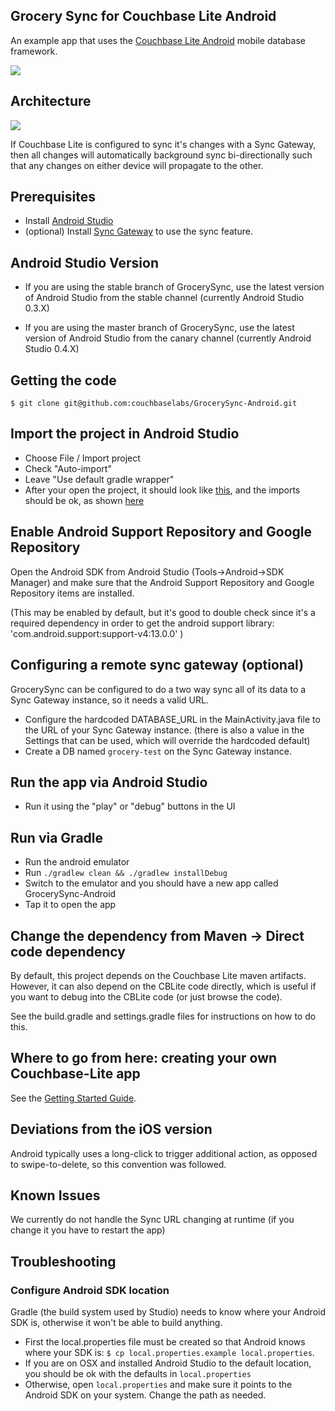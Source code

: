 ## Grocery Sync for Couchbase Lite Android 

An example app that uses the [Couchbase Lite Android](https://github.com/couchbase/couchbase-lite-android) mobile database framework.
 
![](http://cl.ly/image/1H11131G2c3d/Screen%20Shot%202013-05-14%20at%204.44.48%20PM.png)
 
 
## Architecture

![](http://cl.ly/image/3c1k113o182b/GrocerySync.png)

If Couchbase Lite is configured to sync it's changes with a Sync Gateway, then all changes will automatically background sync bi-directionally such that any changes on either device will propagate to the other.

## Prerequisites

* Install [Android Studio](http://developer.android.com/sdk/installing/studio.html)
* (optional) Install [Sync Gateway](https://github.com/couchbaselabs/sync_gateway) to use the sync feature.

## Android Studio Version

* If you are using the stable branch of GrocerySync, use the latest version of Android Studio from the stable channel (currently Android Studio 0.3.X)

* If you are using the master branch of GrocerySync, use the latest version of Android Studio from the canary channel (currently Android Studio 0.4.X)

## Getting the code

```
$ git clone git@github.com:couchbaselabs/GrocerySync-Android.git
```

## Import the project in Android Studio

* Choose File / Import project
* Check "Auto-import"
* Leave "Use default gradle wrapper"
* After your open the project, it should look like [this](http://cl.ly/image/2E3T1T2q261E), and the imports should be ok, as shown [here](http://cl.ly/image/2m1a1K3n0c1V)

## Enable Android Support Repository and Google Repository

Open the Android SDK from Android Studio (Tools->Android->SDK Manager) and make sure that the Android Support Repository and Google Repository items are installed.  

(This may be enabled by default, but it's good to double check since it's a required dependency in order to get the android support library: 'com.android.support:support-v4:13.0.0' )


## Configuring a remote sync gateway (optional)

GrocerySync can be configured to do a two way sync all of its data to a Sync Gateway instance, so it needs a valid URL.

* Configure the hardcoded DATABASE_URL in the MainActivity.java file to the URL of your Sync Gateway instance.  (there is also a value in the Settings that can be used, which will override the hardcoded default)  
* Create a DB named `grocery-test` on the Sync Gateway instance.

## Run the app via Android Studio

* Run it using the "play" or "debug" buttons in the UI

## Run via Gradle

* Run the android emulator
* Run `./gradlew clean && ./gradlew installDebug`
* Switch to the emulator and you should have a new app called GrocerySync-Android
* Tap it to open the app

## Change the dependency from Maven -> Direct code dependency

By default, this project depends on the Couchbase Lite maven artifacts.  However, it can also depend on the CBLite code directly, which is useful if you want to debug into the CBLite code (or just browse the code).

See the build.gradle and settings.gradle files for instructions on how to do this.

## Where to go from here: creating your own Couchbase-Lite app

See the [Getting Started Guide](https://github.com/couchbase/couchbase-lite-android/wiki/Getting-Started).

## Deviations from the iOS version
 
Android typically uses a long-click to trigger additional action, as opposed to swipe-to-delete, so this convention was followed.
 
## Known Issues
 
We currently do not handle the Sync URL changing at runtime (if you change it you have to restart the app)

## Troubleshooting

### Configure Android SDK location

Gradle (the build system used by Studio) needs to know where your Android SDK is, otherwise it won't be able to build anything.

* First the local.properties file must be created so that Android knows where your SDK is: `$ cp local.properties.example local.properties`.
* If you are on OSX and installed Android Studio to the default location, you should be ok with the defaults in `local.properties`
* Otherwise, open `local.properties` and make sure it points to the Android SDK on your system.  Change the path as needed.


